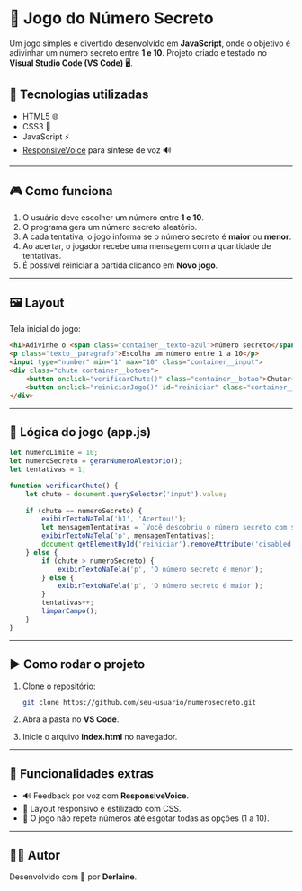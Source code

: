 
# 🔢 Jogo do Número Secreto

Um jogo simples e divertido desenvolvido em **JavaScript**, onde o objetivo é adivinhar um número secreto entre **1 e 10**.
Projeto criado e testado no **Visual Studio Code (VS Code)** 🖥️.

## 🚀 Tecnologias utilizadas

* HTML5 🌐
* CSS3 🎨
* JavaScript ⚡
* [ResponsiveVoice](https://responsivevoice.org/) para síntese de voz 🔊

---

## 🎮 Como funciona

1. O usuário deve escolher um número entre **1 e 10**.
2. O programa gera um número secreto aleatório.
3. A cada tentativa, o jogo informa se o número secreto é **maior** ou **menor**.
4. Ao acertar, o jogador recebe uma mensagem com a quantidade de tentativas.
5. É possível reiniciar a partida clicando em **Novo jogo**.

---

## 🖼️ Layout

Tela inicial do jogo:

```html
<h1>Adivinhe o <span class="container__texto-azul">número secreto</span></h1>
<p class="texto__paragrafo">Escolha um número entre 1 a 10</p>
<input type="number" min="1" max="10" class="container__input">
<div class="chute container__botoes">
    <button onclick="verificarChute()" class="container__botao">Chutar</button>
    <button onclick="reiniciarJogo()" id="reiniciar" class="container__botao" disabled>Novo jogo</button>
</div>
```

---

## 🧩 Lógica do jogo (app.js)

```javascript
let numeroLimite = 10;
let numeroSecreto = gerarNumeroAleatorio();
let tentativas = 1;

function verificarChute() {
    let chute = document.querySelector('input').value;
    
    if (chute == numeroSecreto) {
        exibirTextoNaTela('h1', 'Acertou!');
        let mensagemTentativas = `Você descobriu o número secreto com ${tentativas} tentativa(s)!`;
        exibirTextoNaTela('p', mensagemTentativas);
        document.getElementById('reiniciar').removeAttribute('disabled');
    } else {
        if (chute > numeroSecreto) {
            exibirTextoNaTela('p', 'O número secreto é menor');
        } else {
            exibirTextoNaTela('p', 'O número secreto é maior');
        }
        tentativas++;
        limparCampo();
    }
}
```

---

## ▶️ Como rodar o projeto

1. Clone o repositório:

   ```bash
   git clone https://github.com/seu-usuario/numerosecreto.git
   ```
2. Abra a pasta no **VS Code**.
3. Inicie o arquivo **index.html** no navegador.

---

## 📌 Funcionalidades extras

* 🔊 Feedback por voz com **ResponsiveVoice**.
* 🎨 Layout responsivo e estilizado com CSS.
* 🧠 O jogo não repete números até esgotar todas as opções (1 a 10).

---

## 👩‍💻 Autor

Desenvolvido com 💙 por **Derlaine**.

